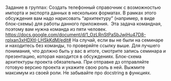 Задание в группах: Создать телефонный справочник с возможностью импорта и экспорта данных в нескольких форматах.
В рамках этого обсуждения вам надо нарисовать “архитектуру” (например, в виде блок-схемы) для работы данного приложения.
​
Эта задача командная, поэтому вам нужна команда из пяти человек.
https://docs.google.com/document/d/1_OzLRnStPaSbJwjHu47D8-rplxan3xHDXtI-LHSkKdM/edit#
На случай, если вы не были на семинаре и находитесь без команды, то проверяйте ссылку выше. Для лучшего понимания, что должно быть у вас в итоге, смотрите запись семинара и презентацию, которая находится в обсуждениях.
Блок-схема архитектуры проекта обязательна.
При отправке дз отправляйте готовую версию проекта и укажите свою роль в ней. Выжмите максимум из своей роли. Не забывайте про docstring в функциях.